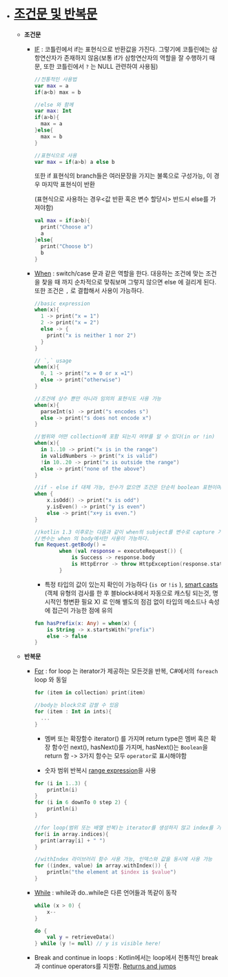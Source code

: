 - # [조건문 및 반복문](https://kotlinlang.org/docs/reference/control-flow.html) 

  - **조건문**

    - [IF](https://kotlinlang.org/docs/reference/grammar.html#ifExpression) : 코틀린에서 if는 표현식으로 반환값을 가진다. 그렇기에 코틀린에는 삼항연산자가 존재하지 않음(보통 if가 삼항연산자의 역할을 잘 수행하기 때문, 또한 코틀린에서 `?` 는 NULL 관련하여 사용됨)

      ```kotlin
      //전통적인 사용법
      var max = a
      if(a<b) max = b
      
      //else 와 함께
      var max: Int
      if(a>b){
        max = a
      }else{
        max = b
      }
      
      //표현식으로 사용
      var max = if(a>b) a else b
      ```

      또한 if 표현식의 branch들은 여러문장을 가지는 불록으로 구성가능, 이 경우 마지막 표현식이 반환

      (표현식으로 사용하는 경우<값 반환 혹은 변수 할당시> 반드시 else를 가져야함)

      ```kotlin
      val max = if(a>b){
        print("Choose a")
        a
      }else{
        print("Choose b")
        b
      }
      ```

    - [When](https://kotlinlang.org/docs/reference/grammar.html#whenExpression) : switch/case 문과 같은 역할을 한다. 대응하는 조건에 맞는 조건을 찾을 때 까지 순차적으로 맞춰보며 그렇지 않으면 else 에 걸리게 된다. 또한 조건은 `,` 로 결합해서 사용이 가능하다.

      ```kotlin
      //basic expression
      when(x){
        1 -> print("x = 1")
        2 -> print("x = 2")
        else -> {
          print("x is neither 1 nor 2")
        }
      }
      
      // `,` usage
      when(x){
        0, 1 -> print("x = 0 or x =1")
        else -> print("otherwise")
      }
      
      //조건에 상수 뿐만 아니라 임의의 표현식도 사용 가능
      when(x){
        parseInt(s) -> print("s encodes s")
        else -> print("s does not encode x")
      }
      
      //범위와 어떤 collection에 포함 되는지 여부를 알 수 있다(in or !in)
      when(x){
        in 1..10 -> print("x is in the range")
        in validNumbers -> print("x is valid")
        !in 10..20 -> print("x is outside the range")
        else -> print("none of the above")
      }
      
      //if - else if 대체 가능, 인수가 없으면 조건은 단순히 boolean 표현이며, 참일 경우에만 실행
      when {
          x.isOdd() -> print("x is odd")
          y.isEven() -> print("y is even")
          else -> print("x+y is even.")
      }
      
      //kotlin 1.3 이후로는 다음과 같이 when의 subject를 변수로 capture 가능
      //변수는 when 의 body에서만 사용이 가능하다.
      fun Request.getBody() =
              when (val response = executeRequest()) {
                  is Success -> response.body
                  is HttpError -> throw HttpException(response.status)
              }
      ```

      -  특정 타입의 값이 있는지 확인이  가능하다 (`is `or `!is` ), [smart casts](https://kotlinlang.org/docs/reference/typecasts.html#smart-casts) (객체 유형의 검사를 한 후 블block내에서 자동으로 캐스팅 되는것, 명시적인 형변환 필요 X) 로 인해 별도의 점검 없이 타입의 메소드나 속성에 접근이 가능한 점에 유의

      ```kotlin
      fun hasPrefix(x: Any) = when(x) {
          is String -> x.startsWith("prefix")
          else -> false
      }
      ```

  - **반복문**

    - [For](https://kotlinlang.org/docs/reference/grammar.html#forStatement) : for loop 는 iterator가 제공하는 모든것을 반복, C#에서의 `foreach` loop 와 동일

      ```kotlin
      for (item in collection) print(item)
      
      //body는 block으로 감쌀 수 있음
      for (item : Int in ints){
        ...
      }
      ```

      - 멤버 또는 확장함수 iterator() 를 가지며 return type은 멤버 혹은 확장 함수인 next(),  hasNext()를 가지며, hasNext()는 `Boolean`을 return 함 -> 3가지 함수는 모두 `operator`로 표시해야함

      - 숫자 범위 반복시 [range expression](https://kotlinlang.org/docs/reference/ranges.html)을 사용

      ```kotlin
      for (i in 1..3) {
          println(i)
      }
      for (i in 6 downTo 0 step 2) {
          println(i)
      }
      
      //for loop(범위 또는 배열 반복)는 iterator를 생성하지 않고 index를 기반으로 한 loop로 compile 됨, 인덱스를 통해 반복하려면 아래와 같이 사용
      for(i in array.indices){
        print(array[i] + " ")
      }
      
      //withIndex 라이브러리 함수 사용 가능, 인덱스와 값을 동시에 사용 가능
      for ((index, value) in array.withIndex()) {
          println("the element at $index is $value")
      }
      ```

    - [While](https://kotlinlang.org/docs/reference/grammar.html#whileStatement) : while과 do..while은 다른 언어들과 똑같이 동작

      ```kotlin
      while (x > 0) {
          x--
      }
      
      do {
          val y = retrieveData()
      } while (y != null) // y is visible here!
      ```

    - Break and continue in loops : Kotlin에서는 loop에서 전통적인 break과 continue operators를 지원함. [Returns and jumps](https://kotlinlang.org/docs/reference/returns.html)